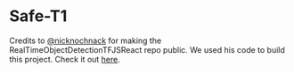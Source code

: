 # Safe-T1

Credits to [@nicknochnack](https://github.com/nicknochnack/) for making the 
RealTimeObjectDetectionTFJSReact repo public. We used his code to build this project. Check it out [here](https://github.com/nicknochnack/RealTimeObjectDetectionTFJSReact).
